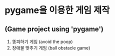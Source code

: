 # pygame을 이용한 게임 제작
## (Game project using 'pygame')

1. 똥피하기 게임 (avoid the poop)
2. 장애물 맞추기 게임 (ball obstacle game)

